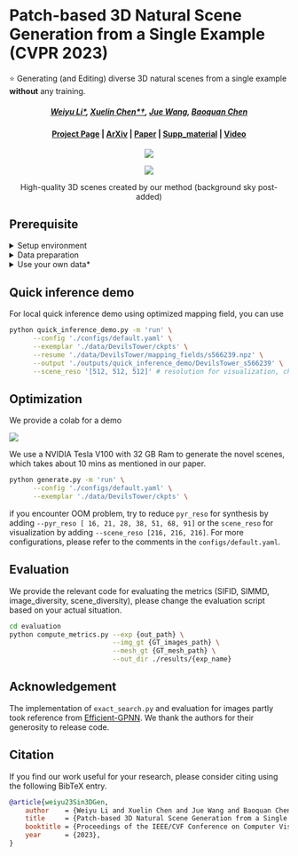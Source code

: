 # Patch-based 3D Natural Scene Generation from a Single Example (CVPR 2023)

:star: Generating (and Editing) diverse 3D natural scenes from a single example **without** any training.

#####  <p align="center"> [Weiyu Li*](https://wyysf-98.github.io/), [Xuelin Chen*†](https://xuelin-chen.github.io/), [Jue Wang](https://juewang725.github.io/), [Baoquan Chen](https://cfcs.pku.edu.cn/baoquan/)</p>
 
#### <p align="center">[Project Page](https://wyysf-98.github.io/Sin3DGen) | [ArXiv](https://arxiv.org/abs/2304.12670) | [Paper](https://wyysf-98.github.io/Sin3DGen/paper/Paper_high_res.pdf) | [Supp_material](https://wyysf-98.github.io/Sin3DGen/paper/Supplementary_high_res.pdf) | [Video](https://youtu.be/qahByVuhLJw)</p>

<p align="center">
  <a href="https://colab.research.google.com/github/wyysf-98/Sin3DGen/blob/main/colab_demo.ipynb">
  <img src="https://colab.research.google.com/assets/colab-badge.svg">
  </a>
</p>

<p align="center">
  <img src="https://wyysf-98.github.io/Sin3DGen/assets/images/teaser_bak.png"/>
  <p align="center">High-quality 3D scenes created by our method (background sky post-added)</p>
</p>


## Prerequisite

<details> <summary>Setup environment</summary>

:smiley: We also provide a Dockerfile for easy installation, see [Setup using Docker](./docker/README.md).

 - Python 3.8
 - PyTorch 1.9.1
 - [svox2](https://github.com/sxyu/svox2)
 - [unfoldNd](https://github.com/f-dangel/unfoldNd)
 - [Open3D](https://github.com/isl-org/Open3D) for visualization

Clone this repository.

```sh
git clone git@github.com:wyysf-98/Sin3DGen.git
```

Install the required packages.

```sh
conda create -n Sin3DGen python=3.8
conda activate Sin3DGen
conda install -c pytorch pytorch=1.9.1 torchvision=0.10.1 cudatoolkit=10.2 && \
conda install -c bottler nvidiacub && \
pip install -r docker/requirements.txt
```


</details>

<details> <summary>Data preparation</summary>

We provide some Plenoxels scenes and optimized mapping fields in [link](https://drive.google.com/drive/folders/1RXxQSWpegW9exK721vpeLuS6c5oy8Wv7) for a quick test. Please download and unzip to current folder. Then the folder should as following:

```
└── data
    └── DevilsTower
        ├── mapping_fields
        |   ├── ...
        |   └── sxxxxxx.npz     # Synthesized mapping fields
        └── ckpts
            ├── rgb_fps8.mp4    # Visualization of the scene
            ├── ckpt_reso.npz   # Plenoxels saving files
            └── mesh_reso.obj   # Extracted meshes
```

</details>

<details> <summary>Use your own data*</summary>

Please refer to [svox2](https://github.com/sxyu/svox2) to prepare your own data. 
You can also use blender to render scenes as in [NSVF](https://github.com/facebookresearch/NSVF/blob/main/examples/data/nerf_render_ori.py).

\* Note that all scenes must be inside `a unit box centered at the origin`, as mentioned in the paper.

Then you should get your scenes using our forked version [Link](https://github.com/wyysf-98/svox2).

The main differences of the original version are:
  - We made modifications to certain parts of [opt.py](https://github.com/sxyu/svox2/blob/master/opt/opt.py) to enable the preservation of intermediate checkpoint during the training process.
  - Add more stages during training in configuration.

```sh
git clone git@github.com:wyysf-98/svox2.git
cd svox2
./launch.sh {yout_data_name} 0 {yout_data_path} -c configs/syn_start_from_12.json
```

</details>

## Quick inference demo
For local quick inference demo using optimized mapping field, you can use

```sh
python quick_inference_demo.py -m 'run' \
      --config './configs/default.yaml' \
      --exemplar './data/DevilsTower/ckpts' \
      --resume './data/DevilsTower/mapping_fields/s566239.npz' \
      --output './outputs/quick_inference_demo/DevilsTower_s566239' \
      --scene_reso '[512, 512, 512]' # resolution for visualization, change to '[384, 384, 384]' or lower when OOM
```

## Optimization
We provide a colab for a demo
<p>
  <a href="https://colab.research.google.com/github/wyysf-98/Sin3DGen/blob/main/colab_demo.ipynb">
  <img src="https://colab.research.google.com/assets/colab-badge.svg">
  </a>
</p>

We use a NVIDIA Tesla V100 with 32 GB Ram to generate the novel scenes, which takes about 10 mins as mentioned in our paper.

```sh
python generate.py -m 'run' \
      --config './configs/default.yaml' \
      --exemplar './data/DevilsTower/ckpts' \
```

if you encounter OOM problem, try to reduce `pyr_reso` for synthesis by adding `--pyr_reso [ 16, 21, 28, 38, 51, 68, 91]` or the `scene_reso` for visualization by adding `--scene_reso [216, 216, 216]`.
For more configurations, please refer to the comments in the `configs/default.yaml`.


## Evaluation
We provide the relevant code for evaluating the metrics (SIFID, SIMMD, image_diversity, scene_diversity), please change the evaluation script based on your actual situation.
```sh
cd evaluation
python compute_metrics.py --exp {out_path} \
                          --img_gt {GT_images_path} \
                          --mesh_gt {GT_mesh_path} \
                          --out_dir ./results/{exp_name}
```

## Acknowledgement

The implementation of `exact_search.py` and evaluation for images partly took reference from [Efficient-GPNN](https://github.com/ariel415el/Efficient-GPNN). We thank the authors for their generosity to release code.


## Citation

If you find our work useful for your research, please consider citing using the following BibTeX entry.

```BibTeX
@article{weiyu23Sin3DGen,
    author    = {Weiyu Li and Xuelin Chen and Jue Wang and Baoquan Chen},
    title     = {Patch-based 3D Natural Scene Generation from a Single Example},
    booktitle = {Proceedings of the IEEE/CVF Conference on Computer Vision and Pattern Recognition (CVPR)},
    year      = {2023},
}
```